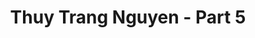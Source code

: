 ---
layout: album
resource: instagram
title: "Thuy Trang Nguyen - Part 5"
description: "Instagram album of Thuy Trang Nguyen, part 5.</br> Username: chin_19022"
active: gallery
album-title: "Thuy Trang Nguyen"
images:
  - image_path: chin_19022/5/20230626_145625_355838727_3660343470956418_617010253700792972_n.jpg
  - image_path: chin_19022/5/20230626_145625_355863857_1308526853086584_3717394302409160655_n.jpg
  - image_path: chin_19022/5/20230626_145625_356358576_966215637753865_3320324286337884380_n.jpg
  - image_path: chin_19022/5/20230805_110300_363377038_18095167723347304_1200814354775573668_n.jpg
  - image_path: chin_19022/5/20230805_110300_363381048_18095167759347304_7700130141300915947_n.jpg
  - image_path: chin_19022/5/20230805_110300_363382435_18095167732347304_5144966833778925769_n.jpg
  - image_path: chin_19022/5/20230805_110300_363397041_18095167741347304_2907429890602866499_n.jpg
  - image_path: chin_19022/5/20230805_110300_365905311_18095167705347304_183953938790644155_n.jpg
  - image_path: chin_19022/5/20240621_102108_448872132_18131298184347304_7629709884500095110_n.jpg
  - image_path: chin_19022/5/20240621_102108_448876131_18131298193347304_6535425516142463056_n.jpg
  - image_path: chin_19022/5/20240622_123818_448917398_18131414479347304_4663461995239918772_n.jpg
---